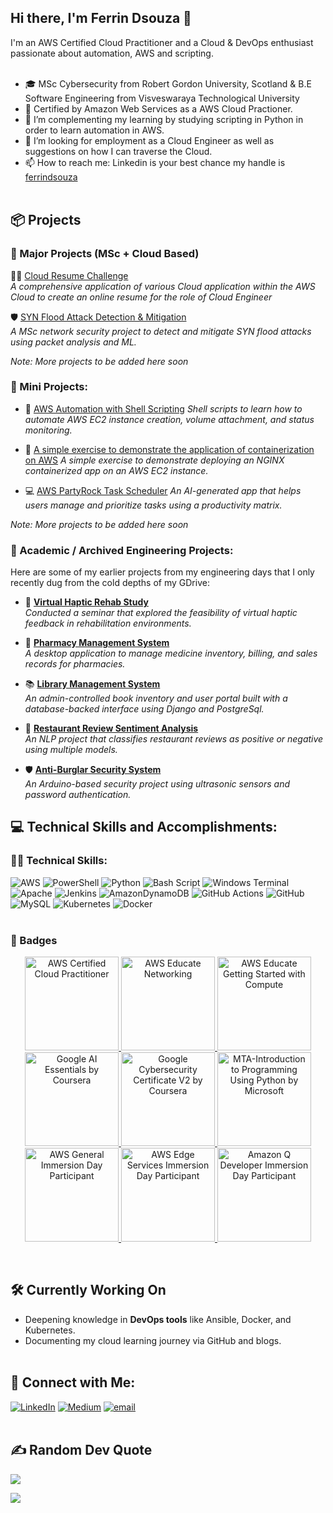 ## Hi there, I'm Ferrin Dsouza 👋

I'm an AWS Certified Cloud Practitioner and a Cloud & DevOps enthusiast passionate about automation, AWS and scripting.<br/><br/>

- 🎓 MSc Cybersecurity from Robert Gordon University, Scotland & B.E Software Engineering from Visveswaraya Technological University<br/>
- 🥇 Certified by Amazon Web Services as a AWS Cloud Practioner. <br/>
- 🌱 I’m complementing my learning by studying scripting in Python in order to learn automation in AWS. <br/>
- 🤔 I’m looking for employment as a Cloud Engineer as well as suggestions on how I can traverse the Cloud.<br/>
- 📫 How to reach me: Linkedin is your best chance my handle is [ferrindsouza](https://www.linkedin.com/in/ferrindsouza)<br/><br/>

## 📦 Projects

### 🧪 Major Projects (MSc + Cloud Based)

👩‍💻 [Cloud Resume Challenge]() <br>
*A comprehensive application of various Cloud application within the AWS Cloud to create an online resume for the role of Cloud Engineer*

🛡️ [SYN Flood Attack Detection & Mitigation](https://github.com/ferrindsouza/SYN_Flood_Detection)<br/>
*A MSc network security project to detect and mitigate SYN flood attacks using packet analysis and ML.*

*Note: More projects to be added here soon*

### 📂 Mini Projects:
   
- 🤖 [AWS Automation with Shell Scripting](https://github.com/ferrindsouza/Shell-Scripting-for-AWS)
  *Shell scripts to learn how to automate AWS EC2 instance creation, volume attachment, and status monitoring.*
   
- 🐳 [A simple exercise to demonstrate the application of containerization on AWS](https://github.com/ferrindsouza/nginx-web-app)
  *A simple exercise to demonstrate deploying an NGINX containerized app on an AWS EC2 instance.*
  
- 💻 [AWS PartyRock Task Scheduler](https://github.com/ferrindsouza/PartyRock_TaskScheduler)
  *An AI-generated app that helps users manage and prioritize tasks using a productivity matrix.*

*Note: More projects to be added here soon*
  
### 📂 Academic / Archived Engineering Projects:

Here are some of my earlier projects from my engineering days that I only recently dug from the cold depths of my GDrive:

- 🔬 [**Virtual Haptic Rehab Study**](https://github.com/ferrindsouza/virtual-haptic-rehab-study)  
  *Conducted a seminar that explored the feasibility of virtual haptic feedback in rehabilitation environments.*

- 💊 [**Pharmacy Management System**](https://github.com/ferrindsouza/pharma_mgt_system)  
  *A desktop application to manage medicine inventory, billing, and sales records for pharmacies.*

- 📚 [**Library Management System**](https://github.com/ferrindsouza/LibraryMS)  
  *An admin-controlled book inventory and user portal built with a database-backed interface using Django and PostgreSql.*

- 🧠 [**Restaurant Review Sentiment Analysis**](https://github.com/ferrindsouza/internship-nlp-sentiment-restaurant)  
  *An NLP project that classifies restaurant reviews as positive or negative using multiple models.*

- 🛡️ [**Anti-Burglar Security System**](https://github.com/ferrindsouza/anti-burglar-security-system)  
  *An Arduino-based security project using ultrasonic sensors and password authentication.*


## 💻 Technical Skills and Accomplishments:

### 👩‍💻 Technical Skills:
![AWS](https://img.shields.io/badge/AWS-%23FF9900.svg?style=for-the-badge&logo=amazon-aws&logoColor=white) ![PowerShell](https://img.shields.io/badge/PowerShell-%235391FE.svg?style=for-the-badge&logo=powershell&logoColor=white) ![Python](https://img.shields.io/badge/python-3670A0?style=for-the-badge&logo=python&logoColor=ffdd54) ![Bash Script](https://img.shields.io/badge/bash_script-%23121011.svg?style=for-the-badge&logo=gnu-bash&logoColor=white) ![Windows Terminal](https://img.shields.io/badge/Windows%20Terminal-%234D4D4D.svg?style=for-the-badge&logo=windows-terminal&logoColor=white) ![Apache](https://img.shields.io/badge/apache-%23D42029.svg?style=for-the-badge&logo=apache&logoColor=white) ![Jenkins](https://img.shields.io/badge/jenkins-%232C5263.svg?style=for-the-badge&logo=jenkins&logoColor=white) ![AmazonDynamoDB](https://img.shields.io/badge/Amazon%20DynamoDB-4053D6?style=for-the-badge&logo=Amazon%20DynamoDB&logoColor=white) ![GitHub Actions](https://img.shields.io/badge/github%20actions-%232671E5.svg?style=for-the-badge&logo=githubactions&logoColor=white) ![GitHub](https://img.shields.io/badge/github-%23121011.svg?style=for-the-badge&logo=github&logoColor=white) ![MySQL](https://img.shields.io/badge/mysql-4479A1.svg?style=for-the-badge&logo=mysql&logoColor=white) ![Kubernetes](https://img.shields.io/badge/kubernetes-%23326ce5.svg?style=for-the-badge&logo=kubernetes&logoColor=white) ![Docker](https://img.shields.io/badge/docker-%230db7ed.svg?style=for-the-badge&logo=docker&logoColor=white) <br/><br/>

### 🏅 Badges
<p align="center">
  <a href="https://www.credly.com/badges/d871030e-827c-4626-946d-6a5cbc340e93/public_url">
    <img src="https://images.credly.com/size/220x220/images/00634f82-b07f-4bbd-a6bb-53de397fc3a6/image.png" width="150" height="150" alt="AWS Certified Cloud Practitioner"/>
  </a>
  <a href="https://www.credly.com/badges/c2beda0f-943f-4743-ba95-54282f663398/public_url">
    <img src="https://images.credly.com/size/680x680/images/979e42e2-1d32-4d21-97ea-53d991ea50fb/image.png" width="150" height="150" alt="AWS Educate Networking"/>
  </a>
  <a href="https://www.credly.com/badges/f9a15adb-be81-40b4-b945-35be9977ed68/public_url">
    <img src="https://images.credly.com/size/680x680/images/9358115e-ead7-47c2-91e2-165b6a650a1b/image.png" width="150" height="150" alt="AWS Educate Getting Started with Compute"/>
  </a>
  <a href="https://www.credly.com/badges/a4e06b3d-4d7d-473d-8b47-93888b9fb080/public_url">
    <img src="https://images.credly.com/size/680x680/images/ea3eec65-ddad-4242-9c59-1defac0fa2d9/image.png" width="150" height="150" alt="Google AI Essentials by Coursera"/>
  </a>
  <a href="https://www.credly.com/badges/e15f3de9-3bd3-4107-a280-8f0f10ddb74c/public_url">
    <img src="https://images.credly.com/size/680x680/images/0bf0f2da-a699-4c82-82e2-56dcf1f2e1c7/image.png" width="150" height="150" alt="Google Cybersecurity Certificate V2 by Coursera"/>
  </a>
  <a href="https://www.credly.com/badges/fca7dc38-2d36-460c-8223-2cbf841f2748/public_url">
    <img src="https://images.credly.com/size/680x680/images/0f467dff-9212-4684-9f74-44da8879e625/MTA-Introduction_to_Programming_Using_Python.png" width="150" height="150" alt="MTA-Introduction to Programming Using Python by Microsoft"/>
  </a>
<a href="https://www.credly.com/badges/c6ad1d79-4c25-44cf-8231-cd309654225b/public_url">
    <img src="https://images.credly.com/size/220x220/images/52fa067b-fd7b-4083-bd36-b554cd134773/image.png" width="150" height="150" alt="AWS General Immersion Day Participant"/>
  </a>
<a href="https://www.credly.com/badges/05b86fbe-fbf4-4b9d-91e8-a49b32a83593/public_url">
    <img src="https://images.credly.com/size/680x680/images/d78ad673-037a-4197-92d4-7bbb703b22da/image.png" width="150" height="150" alt="AWS Edge Services Immersion Day Participant"/>
</a>
<a href="https://www.credly.com/badges/36543be7-ec5c-4249-afb7-da47bc824c70/public_url">
    <img src="https://images.credly.com/size/680x680/images/639acdee-4aa4-4cdc-8c5b-b23df9b68cd7/image.png" width="150" height="150" alt="Amazon Q Developer Immersion Day Participant"/>
</a>
</p>
<br/>

## 🛠️ Currently Working On

- Deepening knowledge in **DevOps tools** like Ansible, Docker, and Kubernetes.
- Documenting my cloud learning journey via GitHub and blogs.
<br/><br/>

## 🔗 Connect with Me:
[![LinkedIn](https://img.shields.io/badge/LinkedIn-%230077B5.svg?logo=linkedin&logoColor=white)](https://linkedin.com/in/ferrindsouza) [![Medium](https://img.shields.io/badge/Medium-12100E?logo=medium&logoColor=white)](https://medium.com/@@ferrindsouza) [![email](https://img.shields.io/badge/Email-D14836?logo=gmail&logoColor=white)](mailto:ferrindsouza@gmail.com) 
<br/>
<br/>

## ✍️ Random Dev Quote
![](https://quotes-github-readme.vercel.app/api?type=horizontal&theme=tokyonight)
<br/>

[![](https://visitcount.itsvg.in/api?id=ferrindsouza&icon=0&color=0)](https://visitcount.itsvg.in)

<!-- Proudly created with GPRM ( https://gprm.itsvg.in ) -->
